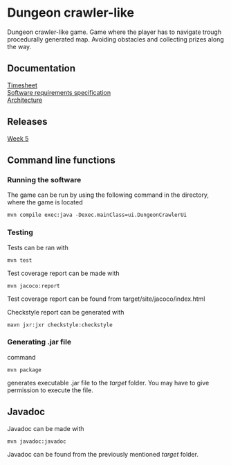 # Dungeon crawler-like 

Dungeon crawler-like game. Game where the player has to navigate trough procedurally generated map. Avoiding obstacles and collecting prizes along the way.

## Documentation 
[Timesheet](https://github.com/uberballo/ot-harjoitustyo/blob/master/documentation/timesheet.md)  
[Software requirements specification](https://github.com/uberballo/ot-harjoitustyo/blob/master/documentation/SoftwareRequirementsSpecifications.md)  
[Architecture](https://github.com/uberballo/ot-harjoitustyo/blob/master/documentation/Architecture.md)

## Releases
[Week 5](https://github.com/uberballo/ot-harjoitustyo/releases/tag/viikko5)  

## Command line functions
### Running the software
The game can be run by using the following command in the directory, where the game is located
```
mvn compile exec:java -Dexec.mainClass=ui.DungeonCrawlerUi
```

### Testing

Tests can be ran with 

```
mvn test
```

Test coverage report can be made with

```
mvn jacoco:report
```
Test coverage report can be found from target/site/jacoco/index.html  

Checkstyle report can be generated with

```
mavn jxr:jxr checkstyle:checkstyle
```

### Generating .jar file

command
```
mvn package
```
generates executable .jar file to the _target_ folder. You may have to give permission to execute the file.

## Javadoc  
Javadoc can be made with 
```
mvn javadoc:javadoc
```
Javadoc can be found from the previously mentioned _target_ folder.
